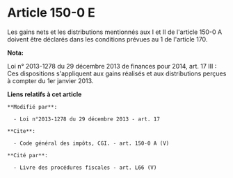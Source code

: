 # Article 150-0 E

Les gains nets et les distributions mentionnés aux I et II de l'article 150-0 A doivent être déclarés dans les conditions
prévues au 1 de l'article 170.

**Nota:**

Loi n° 2013-1278 du 29 décembre 2013 de finances pour 2014, art. 17 III : Ces dispositions s'appliquent aux gains réalisés et
aux distributions perçues à compter du 1er janvier 2013.

**Liens relatifs à cet article**

	**Modifié par**:

	  - Loi n°2013-1278 du 29 décembre 2013 - art. 17

	**Cite**:

	  - Code général des impôts, CGI. - art. 150-0 A (V)

	**Cité par**:

	  - Livre des procédures fiscales - art. L66 (V)
